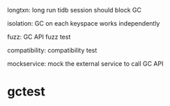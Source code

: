 longtxn: long run tidb session should block GC

isolation: GC on each keyspace works independently

fuzz: GC API fuzz test

compatibility: compatibility test

mockservice: mock the external service to call GC API
# gctest
